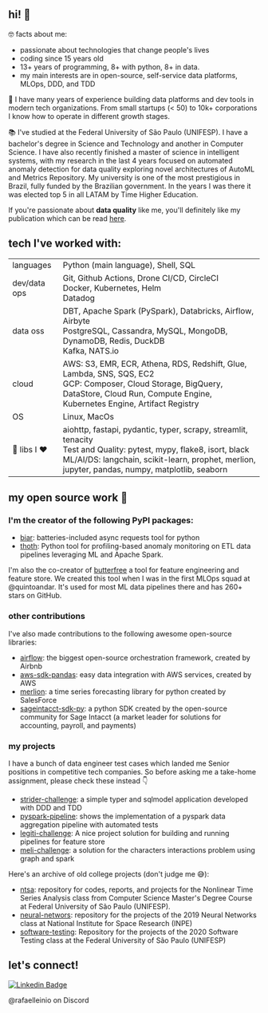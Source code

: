 ## hi! 👋

🤓 facts about me:
- passionate about technologies that change people's lives
- coding since 15 years old
- 13+ years of programming, 8+ with python, 8+ in data.
- my main interests are in open-source, self-service data platforms, MLOps, DDD, and TDD

💼 I have many years of experience building data platforms and dev tools in modern tech organizations. From small startups (< 50) to 10k+ corporations I know how to operate in different growth stages.

📚 I've studied at the Federal University of São Paulo (UNIFESP). I have a bachelor's degree in Science and Technology and another in Computer Science. I have also recently finished a master of science in intelligent systems, with my research in the last 4 years focused on automated anomaly detection for data quality exploring novel architectures of AutoML and Metrics Repository. My university is one of the most prestigious in Brazil, fully funded by the Brazilian government. In the years I was there it was elected top 5 in all LATAM by Time Higher Education. 

If you're passionate about **data quality** like me, you'll definitely like my publication which can be read [here](https://repositorio.unifesp.br/handle/11600/67320).

## tech I've worked with:
|                 |                                                                                                                                                                                                                                                                                                                                                                                                           |
|-----------------|-----------------------------------------------------------------------------------------------------------------------------------------------------------------------------------------------------------------------------------------------------------------------------------------------------------------------------------------------------------------------------------------------------------|
| languages       | Python (main language), Shell, SQL                                                                                                                                                                                                                                                                                                                                                                        |
| dev/data ops 	  | Git, Github Actions, Drone CI/CD, CircleCI<br>Docker, Kubernetes, Helm<br>Datadog                                                                                                                                                                             	                                                                                                                                           |
| data oss   	    | DBT, Apache Spark (PySpark), Databricks, Airflow, Airbyte<br>PostgreSQL, Cassandra, MySQL, MongoDB, DynamoDB, Redis, DuckDB<br>Kafka, NATS.io                                                                                                                                                                                                                                                                	    |
| cloud       	   | AWS: S3, EMR, ECR, Athena, RDS, Redshift, Glue, Lambda, SNS, SQS, EC2<br>GCP: Composer, Cloud Storage, BigQuery, DataStore, Cloud Run, Compute Engine, Kubernetes Engine, Artifact Registry                                                                                                                                                                                                             	 |
| OS          	   | Linux, MacOs                                                                                                                                                                                                                                                                                                                     	                                                                        |
| 🐍 libs I ❤️  	 | aiohttp, fastapi, pydantic, typer, scrapy, streamlit, tenacity<br>Test and Quality: pytest, mypy, flake8, isort, black<br>ML/AI/DS: langchain, scikit-learn, prophet, merlion, jupyter, pandas, numpy, matplotlib, seaborn 	                                                                        |

## my open source work 🤘

### I'm the creator of the following PyPI packages:
- [biar](https://github.com/rafaelleinio/biar): batteries-included async requests tool for python
- [thoth](https://github.com/rafaelleinio/thoth): Python tool for profiling-based anomaly monitoring on ETL data pipelines leveraging ML and Apache Spark.

I'm also the co-creator of [butterfree](https://github.com/quintoandar/butterfree) a tool for feature engineering and feature store. We created this tool when I was in the first MLOps squad at @quintoandar. It's used for most ML data pipelines there and has 260+ stars on GitHub.

### other contributions

I've also made contributions to the following awesome open-source libraries:
- [airflow](https://github.com/apache/airflow): the biggest open-source orchestration framework, created by Airbnb
- [aws-sdk-pandas](https://github.com/aws/aws-sdk-pandas): easy data integration with AWS services, created by AWS
- [merlion](https://github.com/salesforce/Merlion): a time series forecasting library for python created by SalesForce
- [sageintacct-sdk-py](https://github.com/fylein/sageintacct-sdk-py): a python SDK created by the open-source community for Sage Intacct (a market leader for solutions for accounting, payroll, and payments)

### my projects
I have a bunch of data engineer test cases which landed me Senior positions in competitive tech companies. So before asking me a take-home assignment, please check these instead 👇
- [strider-challenge](https://github.com/rafaelleinio/strider-challenge): a simple typer and sqlmodel application developed with DDD and TDD
- [pyspark-pipeline](https://github.com/rafaelleinio/pyspark-pipeline): shows the implementation of a pyspark data aggregation pipeline with automated tests
- [legiti-challenge](https://github.com/rafaelleinio/legiti-challenge): A nice project solution for building and running pipelines for feature store
- [meli-challenge](https://github.com/rafaelleinio/meli-challenge): a solution for the characters interactions problem using graph and spark

Here's an archive of old college projects (don't judge me 😅):
- [ntsa](https://github.com/rafaelleinio/ntsa): repository for codes, reports, and projects for the Nonlinear Time Series Analysis class from Computer Science Master's Degree Course at Federal University of São Paulo (UNIFESP).
- [neural-networs](https://github.com/rafaelleinio/neural-networks): repository for the projects of the 2019 Neural Networks class at National Institute for Space Research (INPE)
- [software-testing](https://github.com/rafaelleinio/software-testing): Repository for the projects of the 2020 Software Testing class at the Federal University of São Paulo (UNIFESP)

## let's connect!
[![Linkedin Badge](https://img.shields.io/badge/-rafaelleinio-blue?style=flat-square&logo=Linkedin&logoColor=white&link=https://www.linkedin.com/in/rafaelleinio/)](https://www.linkedin.com/in/rafaelleinio/)

@rafaelleinio on Discord


